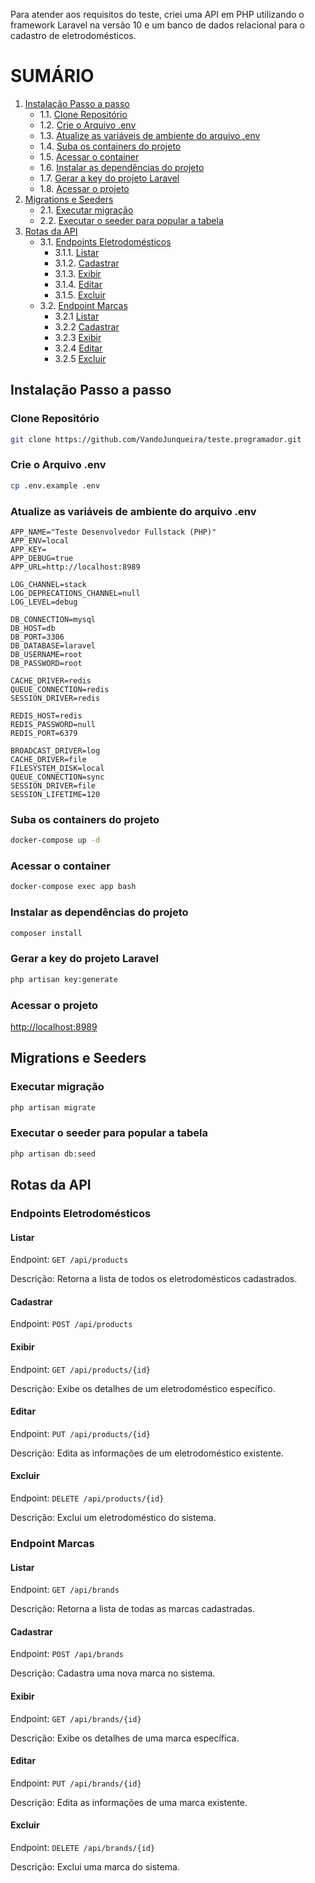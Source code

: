 Para atender aos requisitos do teste, criei uma API em PHP utilizando o framework Laravel na versão 10 e um banco de dados relacional para o cadastro de eletrodomésticos.

# SUMÁRIO

1. [Instalação Passo a passo](https://github.com/VandoJunqueira/teste.programador/tree/main/backend#instala%C3%A7%C3%A3o-passo-a-passo)
    - 1.1. [Clone Repositório](https://github.com/VandoJunqueira/teste.programador/blob/main/backend/README.md#clone-reposit%C3%B3rio)
    - 1.2. [Crie o Arquivo .env](https://github.com/VandoJunqueira/teste.programador/blob/main/backend/README.md#crie-o-arquivo-env)
    - 1.3. [Atualize as variáveis de ambiente do arquivo .env](https://github.com/VandoJunqueira/teste.programador/blob/main/backend/README.md#atualize-as-vari%C3%A1veis-de-ambiente-do-arquivo-env)
    - 1.4. [Suba os containers do projeto](https://github.com/VandoJunqueira/teste.programador/blob/main/backend/README.md#suba-os-containers-do-projeto)
    - 1.5. [Acessar o container](https://github.com/VandoJunqueira/teste.programador/blob/main/backend/README.md#acessar-o-container)
    - 1.6. [Instalar as dependências do projeto](https://github.com/VandoJunqueira/teste.programador/blob/main/backend/README.md#instalar-as-depend%C3%AAncias-do-projeto)
    - 1.7. [Gerar a key do projeto Laravel](https://github.com/VandoJunqueira/teste.programador/blob/main/backend/README.md#gerar-a-key-do-projeto-laravel)
    - 1.8. [Acessar o projeto](https://github.com/VandoJunqueira/teste.programador/blob/main/backend/README.md#acessar-o-projeto)
2. [Migrations e Seeders](https://github.com/VandoJunqueira/teste.programador/blob/main/backend/README.md#migrations-e-seeders)
    - 2.1. [Executar migração](https://github.com/VandoJunqueira/teste.programador/blob/main/backend/README.md#executar-migra%C3%A7%C3%A3o)
    - 2.2. [Executar o seeder para popular a tabela](https://github.com/VandoJunqueira/teste.programador/blob/main/backend/README.md#executar-o-seeder-para-popular-a-tabela)
3. [Rotas da API](https://github.com/VandoJunqueira/teste.programador/blob/main/backend/README.md#rotas-da-api)
    - 3.1. [Endpoints Eletrodomésticos](https://github.com/VandoJunqueira/teste.programador/blob/main/backend/README.md#endpoints-eletrodom%C3%A9sticos)
        - 3.1.1. [Listar](https://github.com/VandoJunqueira/teste.programador/blob/main/backend/README.md#listar)
        - 3.1.2. [Cadastrar](https://github.com/VandoJunqueira/teste.programador/blob/main/backend/README.md#cadastrar)
        - 3.1.3. [Exibir](https://github.com/VandoJunqueira/teste.programador/blob/main/backend/README.md#exibir)
        - 3.1.4. [Editar](https://github.com/VandoJunqueira/teste.programador/blob/main/backend/README.md#editar)
        - 3.1.5. [Excluir]()
    - 3.2. [Endpoint Marcas]()
        - 3.2.1 [Listar]()
        - 3.2.2 [Cadastrar]()
        - 3.2.3 [Exibir]()
        - 3.2.4 [Editar]()
        - 3.2.5 [Excluir]()


## Instalação Passo a passo

### Clone Repositório

```sh
git clone https://github.com/VandoJunqueira/teste.programador.git
```

### Crie o Arquivo .env

```sh
cp .env.example .env
```

### Atualize as variáveis de ambiente do arquivo .env

```dosini
APP_NAME="Teste Desenvolvedor Fullstack (PHP)"
APP_ENV=local
APP_KEY=
APP_DEBUG=true
APP_URL=http://localhost:8989

LOG_CHANNEL=stack
LOG_DEPRECATIONS_CHANNEL=null
LOG_LEVEL=debug

DB_CONNECTION=mysql
DB_HOST=db
DB_PORT=3306
DB_DATABASE=laravel
DB_USERNAME=root
DB_PASSWORD=root

CACHE_DRIVER=redis
QUEUE_CONNECTION=redis
SESSION_DRIVER=redis

REDIS_HOST=redis
REDIS_PASSWORD=null
REDIS_PORT=6379

BROADCAST_DRIVER=log
CACHE_DRIVER=file
FILESYSTEM_DISK=local
QUEUE_CONNECTION=sync
SESSION_DRIVER=file
SESSION_LIFETIME=120
```

### Suba os containers do projeto

```sh
docker-compose up -d
```

### Acessar o container

```sh
docker-compose exec app bash
```

### Instalar as dependências do projeto

```sh
composer install
```

### Gerar a key do projeto Laravel

```sh
php artisan key:generate
```

### Acessar o projeto

[http://localhost:8989](http://localhost:8989)

## Migrations e Seeders

### Executar migração

```sh
php artisan migrate
```

### Executar o seeder para popular a tabela

```sh
php artisan db:seed
```

## Rotas da API

### Endpoints Eletrodomésticos

#### Listar

Endpoint: `GET /api/products`

Descrição: Retorna a lista de todos os eletrodomésticos cadastrados.

#### Cadastrar

Endpoint: `POST /api/products`

#### Exibir

Endpoint: `GET /api/products/{id}`

Descrição: Exibe os detalhes de um eletrodoméstico específico.

#### Editar

Endpoint: `PUT /api/products/{id}`

Descrição: Edita as informações de um eletrodoméstico existente.

#### Excluir

Endpoint: `DELETE /api/products/{id}`

Descrição: Exclui um eletrodoméstico do sistema.

### Endpoint Marcas

#### Listar

  Endpoint: `GET /api/brands`

  Descrição: Retorna a lista de todas as marcas cadastradas.

#### Cadastrar

  Endpoint: `POST /api/brands`

  Descrição: Cadastra uma nova marca no sistema.

#### Exibir

  Endpoint: `GET /api/brands/{id}`

  Descrição: Exibe os detalhes de uma marca específica.

#### Editar

  Endpoint: `PUT /api/brands/{id}`

  Descrição: Edita as informações de uma marca existente.

#### Excluir

  Endpoint: `DELETE /api/brands/{id}`

  Descrição: Exclui uma marca do sistema.
